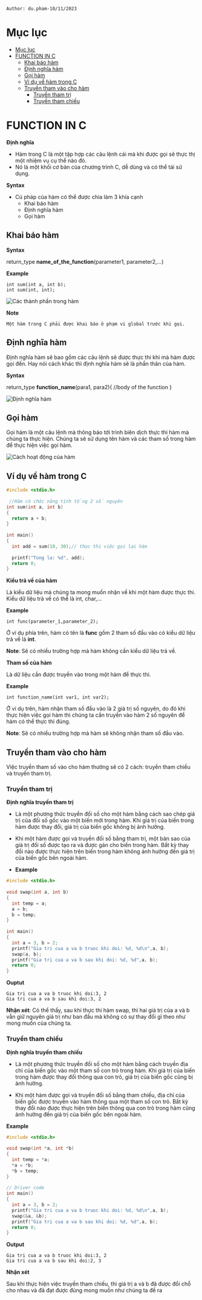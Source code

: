 ```
Author: du.pham-10/11/2023
```

# Mục lục
- [Mục lục](#mục-lục)
- [FUNCTION IN C](#function-in-c)
  - [Khai báo hàm](#khai-báo-hàm)
  - [Định nghĩa hàm](#định-nghĩa-hàm)
  - [Gọi hàm](#gọi-hàm)
  - [Ví dụ về hàm trong C](#ví-dụ-về-hàm-trong-c)
  - [Truyền tham vào cho hàm](#truyền-tham-vào-cho-hàm)
    - [Truyền tham trị](#truyền-tham-trị)
    - [Truyền tham chiếu](#truyền-tham-chiếu)
# FUNCTION IN C
**Định nghĩa**
- Hàm trong C là một tập hợp các câu lệnh cái mà khi được gọi sẽ thực thị một nhiệm vụ cụ thể nào đó.
- Nó là một khối cơ bản của chương trình C, dễ dùng và có thể tái sử dụng.

**Syntax**
- Cú pháp của hàm có thể được chia làm 3 khía cạnh
  - Khai báo hàm
  - Định nghĩa hàm
  - Gọi hàm

## Khai báo hàm
**Syntax**

return_type **name_of_the_function**(parameter1, parameter2,...)

**Example**
```
int sum(int a, int b);
int sum(int, int);
```
![Các thành phần trong hàm](./png/function.png)

**Note**
```
Một hàm trong C phải được khai báo ở phạm vi global trước khi gọi.
```

## Định nghĩa hàm
Định nghĩa hàm sẽ bao gồm các câu lệnh sẽ được thực thi khi mà hàm được gọi đến. Hay nói cách khác thì định nghĩa hàm sẽ là phần thân của hàm.

**Syntax**

return_type **function_name**(para1, para2){
    //body of the function
}

![Định nghĩa hàm](./png/definitionFunction.png)

## Gọi hàm

Gọi hàm là một câu lệnh mà thông báo tới trình biên dịch thực thi hàm mà chúng ta thực hiện. Chúng ta sẽ sử dụng tên hàm và các tham số trong hàm để thực hiện việc gọi hàm.

![Cách hoạt động của hàm](./png/funcCall.png)

## Ví dụ về hàm trong C

```c
#include <stdio.h>
 
 //Hàm có chức năng tính tổng 2 số nguyên
int sum(int a, int b) 
{ 
  return a + b; 
}
 
int main()
{
  int add = sum(10, 30);// thực thi việc gọi lại hàm
   
  printf("Tong la: %d", add);
  return 0;
}
```
**Kiểu trả về của hàm**

Là kiểu dữ liệu mà chúng ta mong muốn nhận về khi một hàm được thực thi. Kiểu dữ liệu trả về có thể là int, char,...

**Example**

```
int func(parameter_1,parameter_2);
```
Ở ví dụ phía trên, hàm có tên là **func** gồm 2 tham số đầu vào có kiểu dữ liệu trả về là **int**.

**Note**: Sẽ có nhiều trường hợp mà hàm không cần kiểu dữ liệu trả về.

**Tham số của hàm**

Là dữ liệu cần được truyền vào trong một hàm để thực thi.

**Example**

```
int function_name(int var1, int var2);
```
Ở ví dụ trên, hàm nhận tham số đầu vào là 2 giá trị số nguyên, do đó khi thực hiện việc gọi hàm thì chúng ta cần truyền vào hàm 2 số nguyên để hàm có thể thực thi đúng.

**Note**: Sẽ có nhiều trường hợp mà hàm sẽ không nhận tham số đầu vào.

## Truyền tham vào cho hàm
Việc truyền tham số vào cho hàm thường sẽ có 2 cách: truyền tham chiếu và truyền tham trị.

### Truyền tham trị
**Định nghĩa truyền tham trị**

- Là một phương thức truyền đối số cho một hàm bằng cách sao chép giá trị của đối số gốc vào một biến mới trong hàm. Khi giá trị của biến trong hàm được thay đổi, giá trị của biến gốc không bị ảnh hưởng.

- Khi một hàm được gọi và truyền đối số bằng tham trị, một bản sao của giá trị đối số được tạo ra và được gán cho biến trong hàm. Bất kỳ thay đổi nào được thực hiện trên biến trong hàm không ảnh hưởng đến giá trị của biến gốc bên ngoài hàm.
- **Example**
```c
#include <stdio.h>
 
void swap(int a, int b)
{
  int temp = a;
  a = b;
  b = temp;
}
 
int main()
{
  int a = 3, b = 2;
  printf("Gia tri cua a va b truoc khi doi: %d, %d\n",a, b);
  swap(a, b);
  printf("Gia tri cua a va b sau khi doi: %d, %d",a, b);
  return 0;
}
```
**Ouptut**
```
Gia tri cua a va b truoc khi doi:3, 2
Gia tri cua a va b sau khi doi:3, 2
```
**Nhận xét**: Có thể thấy, sau khi thực thi hàm swap, thì hai giá trị của a và b vẫn giữ nguyên giá trị như ban đầu mà không có sự thay đổi gì theo như mong muốn của chúng ta.

### Truyền tham chiếu
**Định nghĩa truyền tham chiếu**
- Là một phương thức truyền đối số cho một hàm bằng cách truyền địa chỉ của biến gốc vào một tham số con trỏ trong hàm. Khi giá trị của biến trong hàm được thay đổi thông qua con trỏ, giá trị của biến gốc cũng bị ảnh hưởng.

- Khi một hàm được gọi và truyền đối số bằng tham chiếu, địa chỉ của biến gốc được truyền vào hàm thông qua một tham số con trỏ. Bất kỳ thay đổi nào được thực hiện trên biến thông qua con trỏ trong hàm cũng ảnh hưởng đến giá trị của biến gốc bên ngoài hàm.

**Example**
```c
#include <stdio.h>
 
void swap(int *a, int *b)
{
  int temp = *a;
  *a = *b;
  *b = temp;
}
 
// Driver code
int main()
{
  int a = 3, b = 2;
  printf("Gia tri cua a va b truoc khi doi: %d, %d\n",a, b);
  swap(&a, &b);
  printf("Gia tri cua a va b sau khi doi: %d, %d",a, b);
  return 0;
}
```
**Output**
```
Gia tri cua a va b truoc khi doi:3, 2
Gia tri cua a va b sau khi doi:2, 3
```
**Nhận xét**

Sau khi thực hiện việc truyền tham chiếu, thì giá trị a và b đã được đổi chỗ cho nhau và đã đạt được đúng mong muốn như chúng ta đề ra